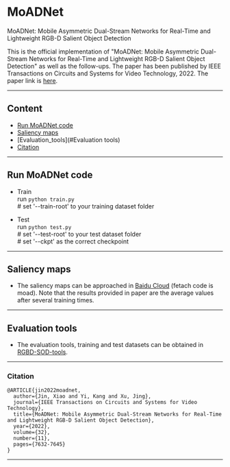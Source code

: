 # MoADNet
MoADNet: Mobile Asymmetric Dual-Stream Networks for Real-Time and Lightweight RGB-D Salient Object Detection

This is the official implementation of "MoADNet: Mobile Asymmetric Dual-Stream Networks for Real-Time and Lightweight RGB-D Salient Object Detection" as well as the follow-ups. The paper has been published by IEEE Transactions on Circuits and Systems for Video Technology, 2022. The paper link is [here](https://ieeexplore.ieee.org/document/9789193).
****

## Content
* [Run MoADNet code](#Run)
* [Saliency maps](#Saliency)
* [Evaluation_tools](#Evaluation tools)
* [Citation](#Citation)
****

## Run MoADNet code
- Train <br>
  run `python train.py` <br>
  \# set '--train-root' to your training dataset folder
  
- Test <br>
  run `python test.py` <br>
  \# set '--test-root' to your test dataset folder <br>
  \# set '--ckpt' as the correct checkpoint <br>
****

## Saliency maps
  - The saliency maps can be approached in [Baidu Cloud](https://pan.baidu.com/s/1SXAC1DtgeuyQ_WxlyI9VeQ) (fetach code is moad). Note that the results provided in paper are the average values after several training times.
****

## Evaluation tools
- The evaluation tools, training and test datasets can be obtained in [RGBD-SOD-tools](https://github.com/kingkung2016/RGBD-SOD-tools).
****

### Citation
```
@ARTICLE{jin2022moadnet,
  author={Jin, Xiao and Yi, Kang and Xu, Jing},
  journal={IEEE Transactions on Circuits and Systems for Video Technology}, 
  title={MoADNet: Mobile Asymmetric Dual-Stream Networks for Real-Time and Lightweight RGB-D Salient Object Detection}, 
  year={2022},
  volume={32},
  number={11},
  pages={7632-7645}
}
```
****


